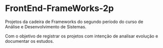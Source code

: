# FrontEnd-FrameWorks-2p
Projetos da cadeira de Frameworks do segundo período do curso de Análise e Desenvolvimento de Sistemas.

Com o objetivo de registrar os projetos com intenção de analisar evolução e documentar os estudos. 
